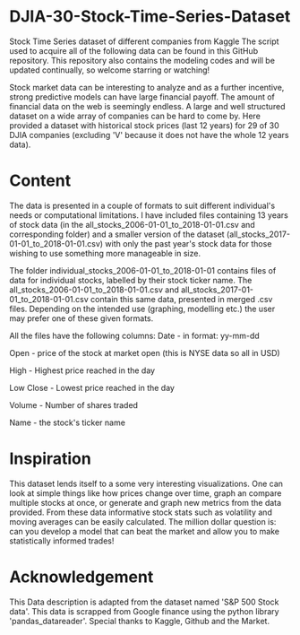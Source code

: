 # DJIA-30-Stock-Time-Series-Dataset
 Stock Time Series dataset of different companies from Kaggle
The script used to acquire all of the following data can be found in this GitHub repository. This repository also contains the modeling codes and will be updated continually, so welcome starring or watching!

Stock market data can be interesting to analyze and as a further incentive, strong predictive models can have large financial payoff. The amount of financial data on the web is seemingly endless. A large and well structured dataset on a wide array of companies can be hard to come by. Here provided a dataset with historical stock prices (last 12 years) for 29 of 30 DJIA companies (excluding 'V' because it does not have the whole 12 years data).

# Content
The data is presented in a couple of formats to suit different individual's needs or computational limitations.
I have included files containing 13 years of stock data (in the all_stocks_2006-01-01_to_2018-01-01.csv and corresponding folder) and
a smaller version of the dataset (all_stocks_2017-01-01_to_2018-01-01.csv) with only the past year's stock data for those wishing to use something more manageable in size.

The folder individual_stocks_2006-01-01_to_2018-01-01 contains files of data for individual stocks, labelled by their stock ticker name.
The all_stocks_2006-01-01_to_2018-01-01.csv and all_stocks_2017-01-01_to_2018-01-01.csv contain this same data, presented in merged .csv files.
Depending on the intended use (graphing, modelling etc.) the user may prefer one of these given formats.

All the files have the following columns:
Date - in format: yy-mm-dd

Open - price of the stock at market open (this is NYSE data so all in USD)

High - Highest price reached in the day

Low Close - Lowest price reached in the day

Volume - Number of shares traded

Name - the stock's ticker name

# Inspiration
This dataset lends itself to a some very interesting visualizations. One can look at simple things like how prices change over time, graph an compare multiple stocks at once, or generate and graph new metrics from the data provided.
From these data informative stock stats such as volatility and moving averages can be easily calculated.
The million dollar question is: can you develop a model that can beat the market and allow you to make statistically informed trades!

# Acknowledgement
This Data description is adapted from the dataset named 'S&P 500 Stock data'.
This data is scrapped from Google finance using the python library 'pandas_datareader'. Special thanks to Kaggle, Github and the Market.
